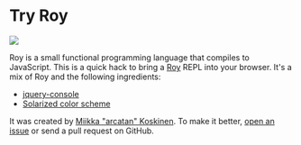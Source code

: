 # Try Roy

![](http://cl.ly/image/2w0F2W033W3T/Kuvankaappaus%202012-10-16%20kello%2021.36.23.png)

Roy is a small functional programming language that compiles to JavaScript.
This is a quick hack to bring a [Roy][roy] REPL into your browser. It's a mix
of Roy and the following ingredients:

* [jquery-console](https://github.com/chrisdone/jquery-console)
* [Solarized color scheme](http://ethanschoonover.com/solarized)

It was created by [Miikka "arcatan" Koskinen][miikka]. To make it better, [open
an issue][issues] or send a pull request on GitHub.

[roy]: http://roy.brianmckenna.org
[miikka]: http://miikka.me/
[arcatan]: http://twitter.com/arcatan
[issues]: https://github.com/miikka/tryroy/issues
